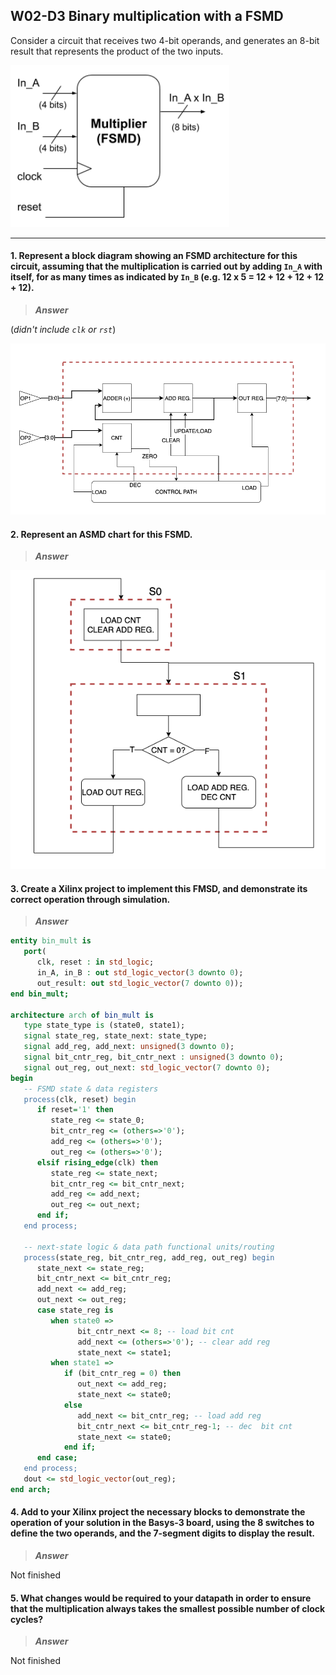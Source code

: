 ## W02-D3 Binary multiplication with a FSMD

Consider a circuit that receives two 4-bit operands, and generates an 8-bit result that represents the product of the two inputs.

<img src="/Resources/images/w02d3.png" alt="drawing" width="350"/>

---

#### 1. Represent a block diagram showing an FSMD architecture for this circuit, assuming that the multiplication is carried out by adding `In_A` with itself, for as many times as indicated by `In_B` (e.g. 12 x 5 = 12 + 12 + 12 + 12 + 12).

>***Answer***

(*didn't include `clk` or `rst`*)

<img src="/Resources/images/w2d3_1.png" alt="drawing" width="650"/>

#### 2. Represent an ASMD chart for this FSMD.

>***Answer***

<img src="/Resources/images/w2d3_2.png" alt="drawing" width="550"/>

#### 3. Create a Xilinx project to implement this FMSD, and demonstrate its correct operation through simulation.

>***Answer***

```vhdl
entity bin_mult is
   port(
      clk, reset : in std_logic;
      in_A, in_B : out std_logic_vector(3 downto 0);
      out_result: out std_logic_vector(7 downto 0));
end bin_mult;

architecture arch of bin_mult is
   type state_type is (state0, state1);
   signal state_reg, state_next: state_type;
   signal add_reg, add_next: unsigned(3 downto 0);
   signal bit_cntr_reg, bit_cntr_next : unsigned(3 downto 0);
   signal out_reg, out_next: std_logic_vector(7 downto 0);
begin
   -- FSMD state & data registers
   process(clk, reset) begin
      if reset='1' then
         state_reg <= state_0;
         bit_cntr_reg <= (others=>'0');
         add_reg <= (others=>'0');
         out_reg <= (others=>'0');
      elsif rising_edge(clk) then
         state_reg <= state_next;
         bit_cntr_reg <= bit_cntr_next;
         add_reg <= add_next;
         out_reg <= out_next;
      end if;
   end process;
   
   -- next-state logic & data path functional units/routing
   process(state_reg, bit_cntr_reg, add_reg, out_reg) begin
      state_next <= state_reg;
      bit_cntr_next <= bit_cntr_reg;
      add_next <= add_reg;
      out_next <= out_reg;
      case state_reg is
         when state0 =>
               bit_cntr_next <= 8; -- load bit cnt
               add_next <= (others=>'0'); -- clear add reg
               state_next <= state1;
         when state1 =>
            if (bit_cntr_reg = 0) then
               out_next <= add_reg;
               state_next <= state0;
            else
               add_next <= bit_cntr_reg; -- load add reg
               bit_cntr_next <= bit_cntr_reg-1; -- dec  bit cnt
               state_next <= state0;
            end if;
      end case;
   end process;
   dout <= std_logic_vector(out_reg);
end arch;

```

#### 4. Add to your Xilinx project the necessary blocks to demonstrate the operation of your solution in the Basys-3 board, using the 8 switches to define the two operands, and the 7-segment digits to display the result.

>***Answer***

Not finished

#### 5. What changes would be required to your datapath in order to ensure that the multiplication always takes the smallest possible number of clock cycles?

>***Answer***

Not finished
